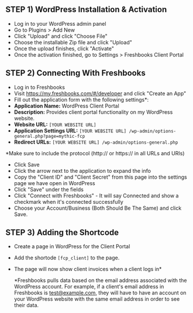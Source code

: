## STEP 1) WordPress Installation & Activation
- Log in to your WordPress admin panel
- Go to Plugins > Add New
- Click "Upload" and click "Choose File"
- Choose the installable Zip file and click "Upload"
- Once the upload finishes, click "Activate"
- Once the activation finished, go to Settings > Freshbooks Client Portal

## STEP 2) Connecting With Freshbooks
- Log in to Freshbooks
- Visit https://my.freshbooks.com/#/developer and click "Create an App"
- Fill out the application form with the following settings*:
 - **Application Name:** WordPress Client Portal
 - **Description:** Provides client portal functionality on my WordPress website.
 - **Website URL:** `[YOUR WEBSITE URL]`
 - **Application Settings URL:**  `[YOUR WEBSITE URL] /wp-admin/options-general.php?page=mythic-fcp`
 - **Redirect URLs:** `[YOUR WEBSITE URL] /wp-admin/options-general.php`

  *Make sure to include the protocol (http:// or https:// in all URLs and URIs)

- Click Save
- Click the arrow next to the application to expand the info
- Copy the "Client ID" and "Client Secret" from this page into the settings page we have open in WordPress
- Click "Save" under the fields
- Click "Connect with Freshbooks" - It will say Connected and show a checkmark when it's connected successfully
- Choose your Account/Business (Both Should Be The Same) and click Save.


## STEP 3) Adding the Shortcode
- Create a page in WordPress for the Client Portal
- Add the shortode `[fcp_client]` to the page.
- The page will now show client invoices when a client logs in*

  *Freshbooks pulls data based on the email address associated with the WordPress account. For example, if a client's email address in Freshbooks is test@example.com, they will have to have an account on your WordPress website with the same email address in order to see their data.
